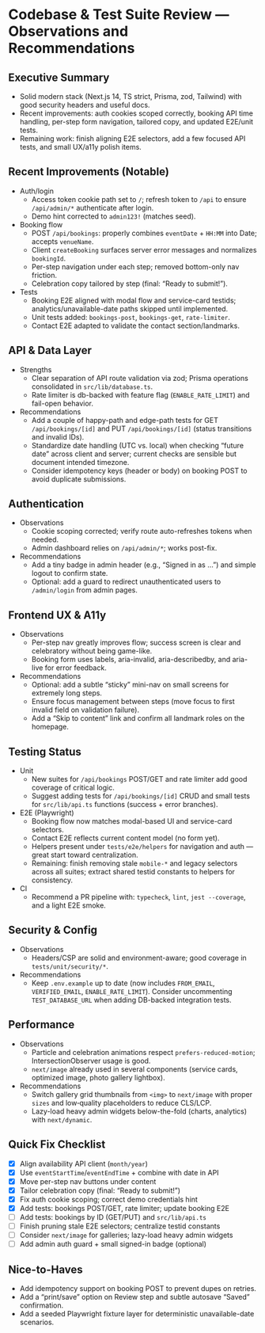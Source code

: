# Codebase & Test Suite Review — Observations and Recommendations

## Executive Summary
- Solid modern stack (Next.js 14, TS strict, Prisma, zod, Tailwind) with good security headers and useful docs.
- Recent improvements: auth cookies scoped correctly, booking API time handling, per-step form navigation, tailored copy, and updated E2E/unit tests.
- Remaining work: finish aligning E2E selectors, add a few focused API tests, and small UX/a11y polish items.

## Recent Improvements (Notable)
- Auth/login
  - Access token cookie path set to `/`; refresh token to `/api` to ensure `/api/admin/*` authenticate after login.
  - Demo hint corrected to `admin123!` (matches seed).
- Booking flow
  - POST `/api/bookings`: properly combines `eventDate` + `HH:MM` into Date; accepts `venueName`.
  - Client `createBooking` surfaces server error messages and normalizes `bookingId`.
  - Per-step navigation under each step; removed bottom-only nav friction.
  - Celebration copy tailored by step (final: “Ready to submit!”).
- Tests
  - Booking E2E aligned with modal flow and service-card testids; analytics/unavailable-date paths skipped until implemented.
  - Unit tests added: `bookings-post`, `bookings-get`, `rate-limiter`.
  - Contact E2E adapted to validate the contact section/landmarks.

## API & Data Layer
- Strengths
  - Clear separation of API route validation via zod; Prisma operations consolidated in `src/lib/database.ts`.
  - Rate limiter is db-backed with feature flag (`ENABLE_RATE_LIMIT`) and fail-open behavior.
- Recommendations
  - Add a couple of happy-path and edge-path tests for GET `/api/bookings/[id]` and PUT `/api/bookings/[id]` (status transitions and invalid IDs).
  - Standardize date handling (UTC vs. local) when checking “future date” across client and server; current checks are sensible but document intended timezone.
  - Consider idempotency keys (header or body) on booking POST to avoid duplicate submissions.

## Authentication
- Observations
  - Cookie scoping corrected; verify route auto-refreshes tokens when needed.
  - Admin dashboard relies on `/api/admin/*`; works post-fix.
- Recommendations
  - Add a tiny badge in admin header (e.g., “Signed in as …”) and simple logout to confirm state.
  - Optional: add a guard to redirect unauthenticated users to `/admin/login` from admin pages.

## Frontend UX & A11y
- Observations
  - Per-step nav greatly improves flow; success screen is clear and celebratory without being game-like.
  - Booking form uses labels, aria-invalid, aria-describedby, and aria-live for error feedback.
- Recommendations
  - Optional: add a subtle “sticky” mini-nav on small screens for extremely long steps.
  - Ensure focus management between steps (move focus to first invalid field on validation failure).
  - Add a “Skip to content” link and confirm all landmark roles on the homepage.

## Testing Status
- Unit
  - New suites for `/api/bookings` POST/GET and rate limiter add good coverage of critical logic.
  - Suggest adding tests for `/api/bookings/[id]` CRUD and small tests for `src/lib/api.ts` functions (success + error branches).
- E2E (Playwright)
  - Booking flow now matches modal-based UI and service-card selectors.
  - Contact E2E reflects current content model (no form yet).
  - Helpers present under `tests/e2e/helpers` for navigation and auth — great start toward centralization.
  - Remaining: finish removing stale `mobile-*` and legacy selectors across all suites; extract shared testid constants to helpers for consistency.
- CI
  - Recommend a PR pipeline with: `typecheck`, `lint`, `jest --coverage`, and a light E2E smoke.

## Security & Config
- Observations
  - Headers/CSP are solid and environment-aware; good coverage in `tests/unit/security/*`.
- Recommendations
  - Keep `.env.example` up to date (now includes `FROM_EMAIL`, `VERIFIED_EMAIL`, `ENABLE_RATE_LIMIT`). Consider uncommenting `TEST_DATABASE_URL` when adding DB-backed integration tests.

## Performance
- Observations
  - Particle and celebration animations respect `prefers-reduced-motion`; IntersectionObserver usage is good.
  - `next/image` already used in several components (service cards, optimized image, photo gallery lightbox).
- Recommendations
  - Switch gallery grid thumbnails from `<img>` to `next/image` with proper `sizes` and low‑quality placeholders to reduce CLS/LCP.
  - Lazy-load heavy admin widgets below-the-fold (charts, analytics) with `next/dynamic`.

## Quick Fix Checklist
- [x] Align availability API client (`month/year`)
- [x] Use `eventStartTime`/`eventEndTime` + combine with date in API
- [x] Move per-step nav buttons under content
- [x] Tailor celebration copy (final: “Ready to submit!”)
- [x] Fix auth cookie scoping; correct demo credentials hint
- [x] Add tests: bookings POST/GET, rate limiter; update booking E2E
- [ ] Add tests: bookings by ID (GET/PUT) and `src/lib/api.ts`
- [ ] Finish pruning stale E2E selectors; centralize testid constants
- [ ] Consider `next/image` for galleries; lazy-load heavy admin widgets
- [ ] Add admin auth guard + small signed-in badge (optional)

## Nice-to-Haves
- Add idempotency support on booking POST to prevent dupes on retries.
- Add a “print/save” option on Review step and subtle autosave “Saved” confirmation.
- Add a seeded Playwright fixture layer for deterministic unavailable-date scenarios.
